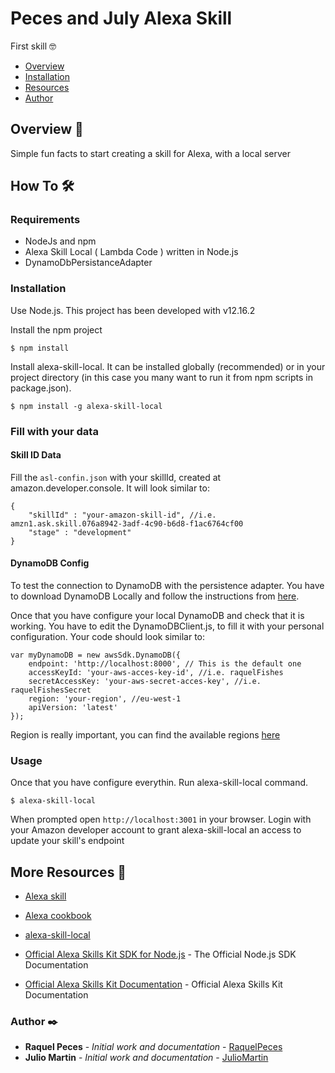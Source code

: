 # Peces and July Alexa Skill
First skill 🤓

+ [Overview](#Overview)
+ [Installation](#Installation)
+ [Resources](#Resources)
+ [Author](#Author)

## <a name="Overview"></a>Overview 📄

Simple fun facts to start creating a skill for Alexa, with a local server

## <a name="How To"></a>How To 🛠️

### <a name="Requirements"></a> Requirements

* NodeJs and npm
* Alexa Skill Local ( Lambda Code ) written in Node.js
* DynamoDbPersistanceAdapter

### <a name="Installation"></a> Installation

Use Node.js. This project has been developed with v12.16.2

Install the npm project
```
$ npm install
```

Install alexa-skill-local. It can be installed globally (recommended) or in your project directory (in this case you many want to run it from npm scripts in package.json).
```
$ npm install -g alexa-skill-local
```

### <a name="Fill with your data"></a> Fill with your data

#### <a name="Skill ID Data"></a> Skill ID Data
Fill the `asl-confin.json` with your skillId, created at amazon.developer.console. It will look similar to:

```
{
    "skillId" : "your-amazon-skill-id", //i.e. amzn1.ask.skill.076a8942-3adf-4c90-b6d8-f1ac6764cf00
    "stage" : "development"
}
```

#### <a name="DynamoDB Config"></a> DynamoDB Config

To test the connection to DynamoDB with the persistence adapter.
You have to download DynamoDB Locally and follow the instructions from [here](https://docs.aws.amazon.com/amazondynamodb/latest/developerguide/DynamoDBLocal.DownloadingAndRunning.html).

Once that you have configure your local DynamoDB and check that it is working. You have to edit the DynamoDBClient.js, to fill it with your personal configuration. Your code should look similar to:

```
var myDynamoDB = new awsSdk.DynamoDB({
    endpoint: 'http://localhost:8000', // This is the default one
    accessKeyId: 'your-aws-acces-key-id', //i.e. raquelFishes
    secretAccessKey: 'your-aws-secret-acces-key', //i.e. raquelFishesSecret
    region: 'your-region', //eu-west-1
    apiVersion: 'latest'
});
```
Region is really important, you can find the available regions [here](https://docs.aws.amazon.com/en_en/general/latest/gr/rande.html)

### <a name="Usage"></a> Usage

Once that you have configure everythin. Run alexa-skill-local command. 

```
$ alexa-skill-local
```

When prompted open `http://localhost:3001` in your browser. Login with your Amazon developer account to grant alexa-skill-local an access to update your skill's endpoint


## <a name="Resources"></a>More Resources 📢

* [Alexa skill](https://github.com/alexa/skill-sample-nodejs-fact)
* [Alexa cookbook](https://github.com/alexa/alexa-cookbook)

* [alexa-skill-local](https://github.com/itachiRedhair/alexa-skill-local)

* [Official Alexa Skills Kit SDK for Node.js](https://developer.amazon.com/en-US/docs/alexa/alexa-skills-kit-sdk-for-nodejs/overview.html) - The Official Node.js SDK Documentation
* [Official Alexa Skills Kit Documentation](https://developer.amazon.com/en-US/docs/alexa/ask-overviews/build-skills-with-the-alexa-skills-kit.html) - Official Alexa Skills Kit Documentation


### <a name="Author">Author ✒️

* **Raquel Peces** - *Initial work and documentation* - [RaquelPeces](https://github.com/raquelfishes)
* **Julio Martin** - *Initial work and documentation* - [JulioMartin](https://github.com/JulioUrjc)

<!-- También puedes mirar la lista de todos los [contribuyentes](https://github.com/your/project/contributors) quíenes han participado en este proyecto.--> 
